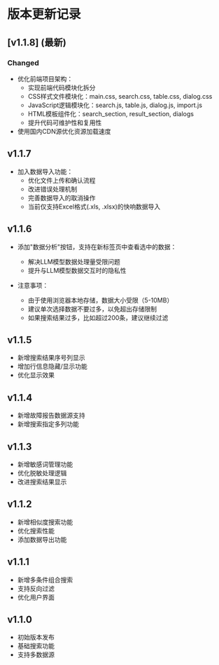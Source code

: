 # 版本更新记录

## [v1.1.8] (最新)
### Changed
- 优化前端项目架构：
  - 实现前端代码模块化拆分
  - CSS样式文件模块化：main.css, search.css, table.css, dialog.css
  - JavaScript逻辑模块化：search.js, table.js, dialog.js, import.js
  - HTML模板组件化：search_section, result_section, dialogs
  - 提升代码可维护性和复用性
- 使用国内CDN源优化资源加载速度


## v1.1.7 
- 加入数据导入功能：
  - 优化文件上传和确认流程
  - 改进错误处理机制
  - 完善数据导入的取消操作
  - 当前仅支持Excel格式(.xls, .xlsx)的快响数据导入

## v1.1.6
- 添加"数据分析"按钮，支持在新标签页中查看选中的数据：
  - 解决LLM模型数据处理量受限问题
  - 提升与LLM模型数据交互时的隐私性

- 注意事项：
  - 由于使用浏览器本地存储，数据大小受限（5-10MB）
  - 建议单次选择数据不要过多，以免超出存储限制
  - 如果搜索结果过多，比如超过200条，建议继续过滤

## v1.1.5
- 新增搜索结果序号列显示
- 增加行信息隐藏/显示功能
- 优化显示效果

## v1.1.4
- 新增故障报告数据源支持
- 新增搜索指定多列功能

## v1.1.3
- 新增敏感词管理功能
- 优化脱敏处理逻辑
- 改进搜索结果显示

## v1.1.2
- 新增相似度搜索功能
- 优化搜索性能
- 添加数据导出功能

## v1.1.1
- 新增多条件组合搜索
- 支持反向过滤
- 优化用户界面

## v1.1.0
- 初始版本发布
- 基础搜索功能
- 支持多数据源 